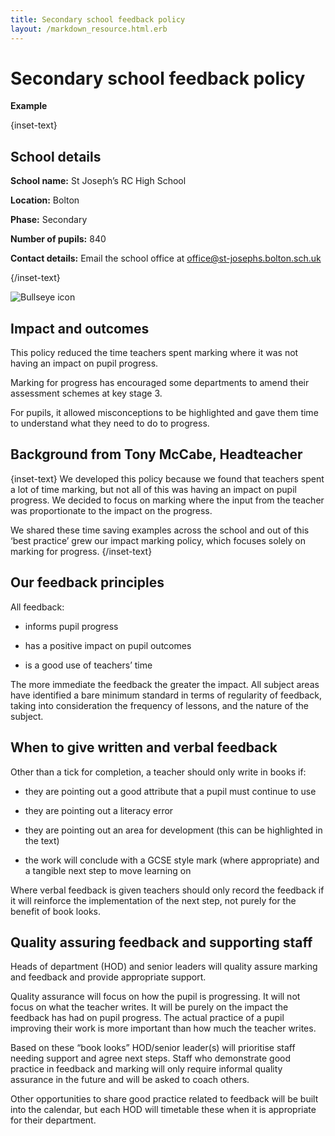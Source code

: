 ```yaml
---
title: Secondary school feedback policy
layout: /markdown_resource.html.erb
---
```


# Secondary school feedback policy

<strong class="govuk-tag">Example</strong>

{inset-text}

## School details

**School name:** St Joseph’s RC High School

**Location:** Bolton

**Phase:** Secondary

**Number of pupils:** 840

**Contact details:** Email the school office at <office@st-josephs.bolton.sch.uk>

{/inset-text}

<div class="govuk-grid-row dfe-width-container">
  <div class="govuk-grid-column-full">
    <div class="info-box">
      <div class="info-box__corner">
        <img src="/assets/images/bullseye.svg" alt="Bullseye icon">
      </div>
      <h2 class="govuk-heading-m">
        Impact and outcomes
      </h2>
      <p>
        This policy reduced the time teachers spent marking where it was not having an impact on pupil progress. 
      </p>
      <p>
        Marking for progress has encouraged some departments to amend their assessment schemes at key stage 3.
      </p>
      <p>
        For pupils, it allowed misconceptions to be highlighted and gave them time to understand what they need to do to progress. 
      </p>
    </div>
  </div>
</div>

## Background from Tony McCabe, Headteacher

{inset-text}
We developed this policy because we found that teachers spent a lot of time marking, but not all of this was having an impact on pupil progress. We decided to focus on marking where the input from the teacher was proportionate to the impact on the progress. 

We shared these time saving examples across the school and out of this ‘best practice’ grew our impact marking policy, which focuses solely on marking for progress. 
{/inset-text}

## Our feedback principles  

All feedback: 

* informs pupil progress
  
* has a positive impact on pupil outcomes

* is a good use of teachers’ time 

The more immediate the feedback the greater the impact. All subject areas have identified a bare minimum standard in terms of regularity of feedback, taking into consideration the frequency of lessons, and the nature of the subject.  

## When to give written and verbal feedback 

Other than a tick for completion, a teacher should only write in books if:

* they are pointing out a good attribute that a pupil must continue to use
  
* they are pointing out a literacy error
  
* they are pointing out an area for development (this can be highlighted in the text)
  
* the work will conclude with a GCSE style mark (where appropriate) and a tangible next step to move learning on 

Where verbal feedback is given teachers should only record the feedback if it will reinforce the implementation of the next step, not purely for the benefit of book looks. 

## Quality assuring feedback and supporting staff 

Heads of department (HOD) and senior leaders will quality assure marking and feedback and provide appropriate support. 

Quality assurance will focus on how the pupil is progressing. It will not focus on what the teacher writes. It will be purely on the impact the feedback has had on pupil progress. The actual practice of a pupil improving their work is more important than how much the teacher writes. 

Based on these “book looks” HOD/senior leader(s) will prioritise staff needing support and agree next steps. Staff who demonstrate good practice in feedback and marking will only require informal quality assurance in the future and will be asked to coach others. 

Other opportunities to share good practice related to feedback will be built into the calendar, but each HOD will timetable these when it is appropriate for their department. 
